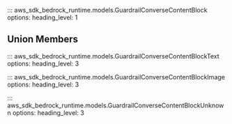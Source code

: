 ::: aws_sdk_bedrock_runtime.models.GuardrailConverseContentBlock
    options:
        heading_level: 1

## Union Members

::: aws_sdk_bedrock_runtime.models.GuardrailConverseContentBlockText
    options:
        heading_level: 3

::: aws_sdk_bedrock_runtime.models.GuardrailConverseContentBlockImage
    options:
        heading_level: 3

::: aws_sdk_bedrock_runtime.models.GuardrailConverseContentBlockUnknown
    options:
        heading_level: 3

